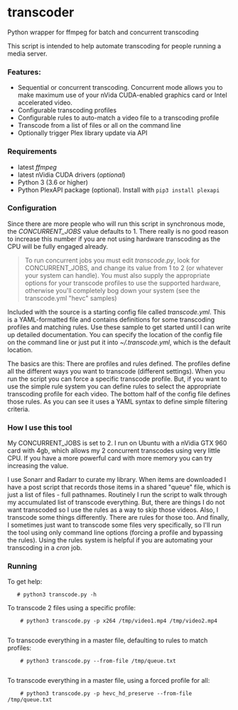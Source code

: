 # transcoder

Python wrapper for ffmpeg for batch and concurrent transcoding

This script is intended to help automate transcoding for people running a media server.

### Features:
* Sequential or concurrent transcoding. Concurrent mode allows you to make maximum use of your 
nVida CUDA-enabled graphics card or Intel accelerated video.
* Configurable transcoding profiles
* Configurable rules to auto-match a video file to a transcoding profile
* Transcode from a list of files or all on the command line
* Optionally trigger Plex library update via API

### Requirements

* latest *ffmpeg* 
* latest nVidia CUDA drivers (_optional_)
* Python 3 (3.6 or higher)
* Python PlexAPI package (optional).  Install with `pip3 install plexapi`

### Configuration
Since there are more people who will run this script in synchronous mode, the *CONCURRENT_JOBS* value defaults to 1.
There really is no good reason to increase this number if you are not using hardware transcoding as the CPU will be
fully engaged already.

> To run concurrent jobs you must edit *transcode.py*, look for CONCURRENT_JOBS, and 
> change its value from 1 to 2 (or whatever your system can handle). You must also supply the
> appropriate options for your transcode profiles to use the supported hardware, otherwise you'll
> completely bog down your system (see the transcode.yml "hevc" samples)

Included with the source is a starting config file called *transcode.yml*.
This is a YAML-formatted file and contains definitions for some transcoding profiles and matching rules.
Use these sample to get started until I can write up detailed documentation.  You can specify the location of
the config file on the command line or just put it into *~/.transcode.yml*, which is the default location.

The basics are this: There are profiles and rules defined.  The profiles define all the different ways you want to transcode (different settings).
When you run the script you can force a specific transcode profile.
But, if you want to use the simple rule system you can define rules to select the appropriate transcoding profile for each video.
The bottom half of the config file defines those rules. As you can see it uses a YAML syntax to define simple filtering criteria.

### How I use this tool
My CONCURRENT_JOBS is set to 2.  I run on Ubuntu with a nVidia GTX 960 card with 4gb, which allows my 2 concurrent transcodes using very little CPU.
If you have a more powerful card with more memory you can try increasing the value.

I use Sonarr and Radarr to curate my library.  When items are downloaded I have a post script that records those items in a shared "queue" file, which is just a list of files - full pathnames.
Routinely I run the script to walk through my accumulated list of transcode everything. But, there are things I do not want transcoded so I use the rules as a way to skip those videos.
Also, I transcode some things differently. There are rules for those too.  And finally, I 
sometimes just want to transcode some files very specifically, so I'll run the tool using only 
command line options (forcing a profile and bypassing the rules).  Using the rules system is helpful if you are automating
your transcoding in a _cron_ job.

### Running

To get help:
```
   # python3 transcode.py -h
```

To transcode 2 files using a specific profile:
```
    # python3 transcode.py -p x264 /tmp/video1.mp4 /tmp/video2.mp4
    
```

To transcode everything in a master file, defaulting to rules to match profiles:
```
    # python3 transcode.py --from-file /tmp/queue.txt
    
```

To transcode everything in a master file, using a forced profile for all:
```
    # python3 transcode.py -p hevc_hd_preserve --from-file /tmp/queue.txt
    
```
